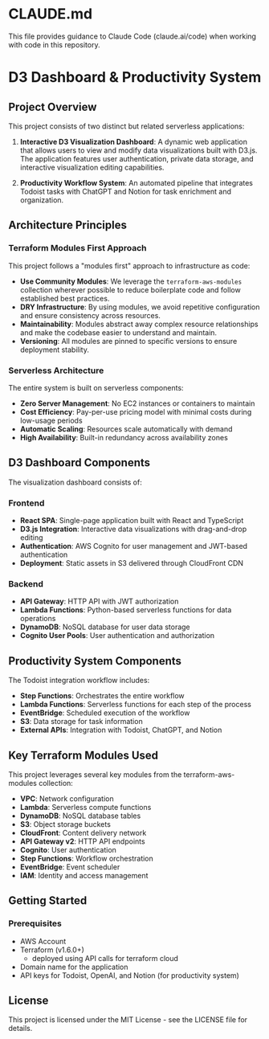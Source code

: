 # CLAUDE.md

This file provides guidance to Claude Code (claude.ai/code) when working with code in this repository.

# D3 Dashboard & Productivity System

## Project Overview

This project consists of two distinct but related serverless applications:

1. **Interactive D3 Visualization Dashboard**: A dynamic web application that allows users to view and modify data visualizations built with D3.js. The application features user authentication, private data storage, and interactive visualization editing capabilities.

2. **Productivity Workflow System**: An automated pipeline that integrates Todoist tasks with ChatGPT and Notion for task enrichment and organization.

## Architecture Principles

### Terraform Modules First Approach

This project follows a "modules first" approach to infrastructure as code:

- **Use Community Modules**: We leverage the `terraform-aws-modules` collection wherever possible to reduce boilerplate code and follow established best practices.
- **DRY Infrastructure**: By using modules, we avoid repetitive configuration and ensure consistency across resources.
- **Maintainability**: Modules abstract away complex resource relationships and make the codebase easier to understand and maintain.
- **Versioning**: All modules are pinned to specific versions to ensure deployment stability.

### Serverless Architecture

The entire system is built on serverless components:

- **Zero Server Management**: No EC2 instances or containers to maintain
- **Cost Efficiency**: Pay-per-use pricing model with minimal costs during low-usage periods
- **Automatic Scaling**: Resources scale automatically with demand
- **High Availability**: Built-in redundancy across availability zones

## D3 Dashboard Components

The visualization dashboard consists of:

### Frontend
- **React SPA**: Single-page application built with React and TypeScript
- **D3.js Integration**: Interactive data visualizations with drag-and-drop editing
- **Authentication**: AWS Cognito for user management and JWT-based authentication
- **Deployment**: Static assets in S3 delivered through CloudFront CDN

### Backend
- **API Gateway**: HTTP API with JWT authorization
- **Lambda Functions**: Python-based serverless functions for data operations
- **DynamoDB**: NoSQL database for user data storage
- **Cognito User Pools**: User authentication and authorization

## Productivity System Components

The Todoist integration workflow includes:

- **Step Functions**: Orchestrates the entire workflow
- **Lambda Functions**: Serverless functions for each step of the process
- **EventBridge**: Scheduled execution of the workflow
- **S3**: Data storage for task information
- **External APIs**: Integration with Todoist, ChatGPT, and Notion

## Key Terraform Modules Used

This project leverages several key modules from the terraform-aws-modules collection:

- **VPC**: Network configuration
- **Lambda**: Serverless compute functions
- **DynamoDB**: NoSQL database tables
- **S3**: Object storage buckets
- **CloudFront**: Content delivery network
- **API Gateway v2**: HTTP API endpoints
- **Cognito**: User authentication
- **Step Functions**: Workflow orchestration
- **EventBridge**: Event scheduler
- **IAM**: Identity and access management

## Getting Started

### Prerequisites

- AWS Account
- Terraform (v1.6.0+)
   - deployed using API calls for terraform cloud
- Domain name for the application
- API keys for Todoist, OpenAI, and Notion (for productivity system)

## License

This project is licensed under the MIT License - see the LICENSE file for details.
